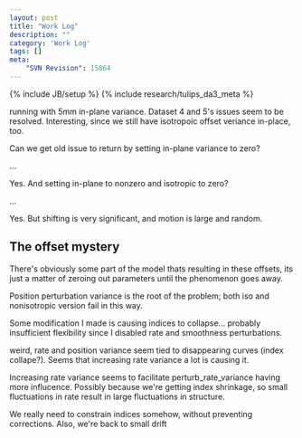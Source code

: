 ```yaml
---
layout: post
title: "Work Log"
description: ""
category: 'Work Log'
tags: []
meta: 
    "SVN Revision": 15864
---
```

{% include JB/setup %}
{% include research/tulips_da3_meta %}

running with 5mm in-plane variance.  Dataset 4 and 5's issues seem to be resolved.  Interesting, since we still have isotropoic offset veriance in-place, too.  

Can we get old issue to return by setting in-plane variance to zero?  

...

Yes.  And setting in-plane to nonzero and isotropic to zero?  

...

Yes.  But shifting is very significant, and motion is large and random.

The offset mystery
----------------------

There's obviously some part of the model thats resulting in these offsets, its just a matter of zeroing out parameters until the phenomenon goes away.

Position perturbation variance is the root of the problem; both iso and nonisotropic version fail in this way.

Some modification I made is causing indices to collapse...  probably insufficient flexibility since I disabled rate and smoothness perturbations.

weird, rate and position variance seem tied to disappearing curves (index collape?).  Seems that increasing rate variance a lot is causing it.

Increasing rate variance seems to facilitate perturb_rate_variance having more influcence.  Possibly because we're getting index shrinkage, so small fluctuations in rate result in large fluctuations in structure.

We really need to constrain indices somehow, without preventing corrections.
Also, we're back to small drift

